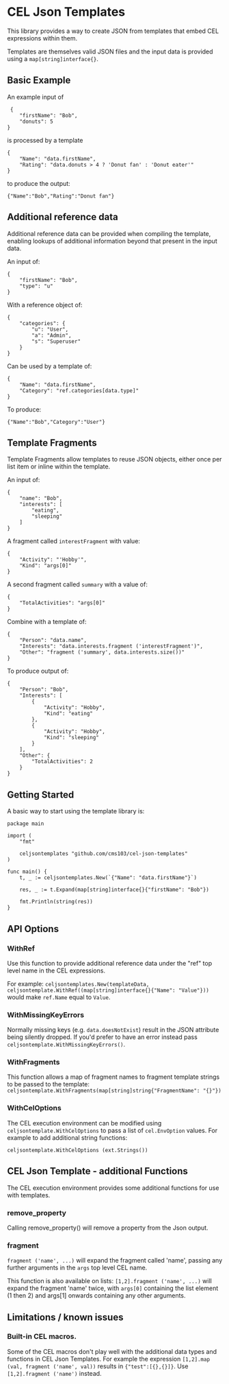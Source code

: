 # CEL Json Templates
This library provides a way to create JSON from templates that embed CEL expressions within them.

Templates are themselves valid JSON files and the input data is provided using a `map[string]interface{}`.

## Basic Example

An example input of
```
 {
    "firstName": "Bob",
    "donuts": 5
}
```

is processed by a template
```
{
    "Name": "data.firstName",
    "Rating": "data.donuts > 4 ? 'Donut fan' : 'Donut eater'"
}
```
to produce the output:
```
{"Name":"Bob","Rating":"Donut fan"}
```

## Additional reference data
Additional reference data can be provided when compiling the template, enabling lookups of additional information beyond that present in the input data.

An input of:
```
{
    "firstName": "Bob",
    "type": "u"
}
```

With a reference object of:
```
{
    "categories": {
        "u": "User",
        "a": "Admin",
        "s": "Superuser"
    }
}
```

Can be used by a template of:
```
{
    "Name": "data.firstName",
    "Category": "ref.categories[data.type]"
}
```

To produce:

```
{"Name":"Bob","Category":"User"}
```

## Template Fragments
Template Fragments allow templates to reuse JSON objects, either once per list item or inline within the template.

An input of:
```
{
    "name": "Bob",
    "interests": [
        "eating",
        "sleeping"
    ]
}
```

A fragment called `interestFragment` with value:
```
{
    "Activity": "'Hobby'",
    "Kind": "args[0]"
}
```

A second fragment called `summary` with a value of:
```
{
    "TotalActivities": "args[0]"
}
```

Combine with a template of:
```
{
    "Person": "data.name",
    "Interests": "data.interests.fragment ('interestFragment')",
    "Other": "fragment ('summary', data.interests.size())"
}
```

To produce output of:
```
{
    "Person": "Bob",
    "Interests": [
        {
            "Activity": "Hobby",
            "Kind": "eating"
        },
        {
            "Activity": "Hobby",
            "Kind": "sleeping"
        }
    ],
    "Other": {
        "TotalActivities": 2
    }
}
```

## Getting Started
A basic way to start using the template library is:
```
package main

import (
	"fmt"

	celjsontemplates "github.com/cms103/cel-json-templates"
)

func main() {
	t, _ := celjsontemplates.New(`{"Name": "data.firstName"}`)

	res, _ := t.Expand(map[string]interface{}{"firstName": "Bob"})

	fmt.Println(string(res))
}
```

## API Options

### WithRef
Use this function to provide additional reference data under the "ref" top level name in the CEL expressions.

For example: ```celjsontemplates.New(templateData, celjsontemplate.WithRef((map[string]interface{}{"Name": "Value"}))``` would make `ref.Name` equal to `Value`.

### WithMissingKeyErrors
Normally missing keys (e.g. `data.doesNotExist`) result in the JSON attribute being silently dropped. If you'd prefer to have an error instead pass `celjsontemplate.WithMissingKeyErrors()`.

### WithFragments
This function allows a map of fragment names to fragment template strings to be passed to the template: `celjsontemplate.WithFragments(map[string]string{"FragmentName": "{}"})`

### WithCelOptions
The CEL execution environment can be modified using `celjsontemplate.WithCelOptions` to pass a list of `cel.EnvOption` values. For example to add additional string functions:
```
celjsontemplate.WithCelOptions (ext.Strings())
```

## CEL Json Template - additional Functions
The CEL execution environment provides some additional functions for use with templates.

### remove_property
Calling remove_property() will remove a property from the Json output.

### fragment
`fragment ('name', ...)` will expand the fragment called 'name', passing any further arguments in the `args` top level CEL name.

This function is also available on lists: `[1,2].fragment ('name', ...)` will expand the fragment 'name' twice, with `args[0]` containing the list element (1 then 2) and args[1] onwards containing any other arguments.

## Limitations / known issues

### Built-in CEL macros.
Some of the CEL macros don't play well with the additional data types and functions in CEL Json Templates. For example the expression `[1,2].map (val, fragment ('name', val))` results in `{"test":[{},{}]}`. Use `[1,2].fragment ('name')` instead.

